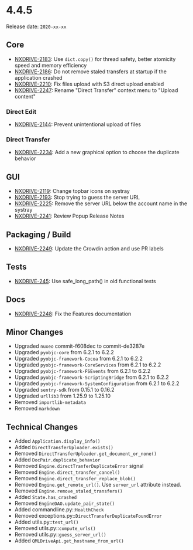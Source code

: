 # 4.4.5

Release date: `2020-xx-xx`

## Core

- [NXDRIVE-2183](https://jira.nuxeo.com/browse/NXDRIVE-2183): Use `dict.copy()` for thread safety, better atomicity speed and memory efficiency
- [NXDRIVE-2186](https://jira.nuxeo.com/browse/NXDRIVE-2186): Do not remove staled transfers at startup if the application crashed
- [NXDRIVE-2210](https://jira.nuxeo.com/browse/NXDRIVE-2210): Fix files upload with S3 direct upload enabled
- [NXDRIVE-2247](https://jira.nuxeo.com/browse/NXDRIVE-2247): Rename "Direct Transfer" context menu to "Upload content"

### Direct Edit

- [NXDRIVE-2144](https://jira.nuxeo.com/browse/NXDRIVE-2144): Prevent unintentional upload of files

### Direct Transfer

- [NXDRIVE-2234](https://jira.nuxeo.com/browse/NXDRIVE-2234): Add a new graphical option to choose the duplicate behavior

## GUI

- [NXDRIVE-2119](https://jira.nuxeo.com/browse/NXDRIVE-2119): Change topbar icons on systray
- [NXDRIVE-2193](https://jira.nuxeo.com/browse/NXDRIVE-2193): Stop trying to guess the server URL
- [NXDRIVE-2225](https://jira.nuxeo.com/browse/NXDRIVE-2225): Remove the server URL below the account name in the systray
- [NXDRIVE-2241](https://jira.nuxeo.com/browse/NXDRIVE-2241): Review Popup Release Notes

## Packaging / Build

- [NXDRIVE-2249](https://jira.nuxeo.com/browse/NXDRIVE-2249): Update the Crowdin action and use PR labels

## Tests

- [NXDRIVE-245](https://jira.nuxeo.com/browse/NXDRIVE-2245): Use safe_long_path() in old functional tests

## Docs

- [NXDRIVE-2248](https://jira.nuxeo.com/browse/NXDRIVE-2248): Fix the Features documentation

## Minor Changes

- Upgraded `nuxeo` commit-f608dec to commit-de3287e
- Upgraded `pyobjc-core` from 6.2.1 to 6.2.2
- Upgraded `pyobjc-framework-Cocoa` from 6.2.1 to 6.2.2
- Upgraded `pyobjc-framework-CoreServices` from 6.2.1 to 6.2.2
- Upgraded `pyobjc-framework-FSEvents` from 6.2.1 to 6.2.2
- Upgraded `pyobjc-framework-ScriptingBridge` from 6.2.1 to 6.2.2
- Upgraded `pyobjc-framework-SystemConfiguration` from 6.2.1 to 6.2.2
- Upgraded `sentry-sdk` from 0.15.1 to 0.16.2
- Upgraded `urllib3` from 1.25.9 to 1.25.10
- Removed `importlib-metadata`
- Removed `markdown`

## Technical Changes

- Added `Application.display_info()`
- Added `DirectTransferUploader.exists()`
- Removed `DirectTransferUploader.get_document_or_none()`
- Added `DocPair.duplicate_behavior`
- Removed `Engine.directTranferDuplicateError` signal
- Removed `Engine.direct_transfer_cancel()`
- Removed `Engine.direct_transfer_replace_blob()`
- Removed `Engine.get_remote_url()`. Use `server_url` attribute instead.
- Removed `Engine.remove_staled_transfers()`
- Added `State.has_crashed`
- Removed `EngineDAO.update_pair_state()`
- Added commandline.py::`HealthCheck`
- Removed exceptions.py::`DirectTransferDuplicateFoundError`
- Added utils.py::`test_url()`
- Removed utils.py::`compute_urls()`
- Removed utils.py::`guess_server_url()`
- Added `QMLDriveApi.get_hostname_from_url()`
